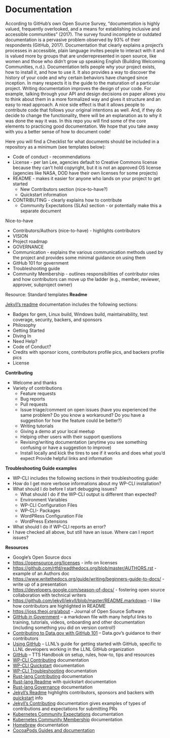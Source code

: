 # Documentation
According to GitHub’s own Open Source Survey, “documentation is highly valued, frequently overlooked, and a means for establishing inclusive and accessible communities” (2017). The survey found incomplete or outdated documentation is a pervasive problem observed by 93% of their respondents (GitHub, 2017). 
Documentation that clearly explains a project’s processes in accessible, plain language invites people to interact with it and is valued more by groups that are underrepresented in open source, like women and those who didn’t grow up speaking English (Building Welcoming Communities, n.d.).
Documentation tells people why your project exists, how to install it, and how to use it. It also provides a way to discover the history of your code and why certain behaviors have changed since inception. In many respects it is the guide to the maturation of a particular project. 
Writing documentation improves the design of your code. For example, talking through your API and design decisions on paper allows you to think about them in a more formalized way and gives it structure and an easy to read approach. A nice side effect is that it allows people to contribute code that follows your original intentions as well. And, if they do decide to change the functionality, there will be an explanation as to why it was done the way it was. In this repo you will find some of the core elements to practicing good documentation. We hope that you take away with you a better sense of how to document code!
 
Here you will find a Checklist for what documents should be included in a repository as a minimum (see templates below):
* Code of conduct - recommendations
* License - per Ian Lee, agencies default to Creative Commons license because they can’t hold copyright, but it is not an approved OS license (agencies like NASA, DOD have their own licenses for some projects)
* README - makes it easier for anyone who lands on your project to get started
   * New Contributors section (nice-to-have?)
   * Quickstart information
* CONTRIBUTING - clearly explains how to contribute
   * Community Expectations (SLAs) section - or potentially make this a separate document

Nice-to-have
* Contributors/Authors (nice-to-have) - highlights contributors
* VISION
* Project roadmap
* GOVERNANCE
* Communication - explains the various communication methods used by the project and provides some minimal guidance on using them
* GitHub 101 for government
* Troubleshooting guide
* Community Membership - outlines responsibilities of contributor roles and how contributors can move up the ladder (e.g., member, reviewer, approver, subproject owner)

Resource: Standard templates
**Readme**

[Jekyll’s readme](https://github.com/jekyll/jekyll) documentation includes the following sections:
* Badges for gem, Linux build, Windows build, maintainability, test coverage, security, backers, and sponsors
* Philosophy
* Getting Started
* Diving In
* Need Help?
* Code of Conduct?
* Credits with sponsor icons, contributors profile pics, and backers profile pics
* License

**Contributing**
* Welcome and thanks
* Variety of contributions
   * Feature requests
   * Bug reports
   * Pull requests
   * Issue triage/comment on open issues (have you experienced the same problem? Do you know a workaround? Do you have a suggestion for how the feature could be better?)
   * Writing tutorials
   * Giving a demo at your local meetup
   * Helping other users with their support questions
   * Revising/writing documentation (anytime you see something confusing or have a suggestion to improve)
   * Install locally and kick the tires to see if it works and does what you’d expect
Provide helpful links and information

**Troubleshooting Guide examples**
* WP-CLI includes the following sections in their troubleshooting guide:
* How do I get more verbose informations about my WP-CLI installation?
* What should I do before I start debugging issues?
   * What should I do if the WP-CLI output is different than expected?
   * Environment Variables
   * WP-CLI Configuration Files
   * WP-CLI- Packages
   * WordPRess Configuration File
   * WordPress Extensions
* What should I do if WP-CLI reports an error?
* I have checked all above, but still have an issue. Where can I report issues?

**Resources**
* Google’s Open Source docs
* https://opensource.org/licenses - info on licenses 
* https://github.com/rtfd/readthedocs.org/blob/master/AUTHORS.rst - example of an Authors doc
* https://www.writethedocs.org/guide/writing/beginners-guide-to-docs/ - write up of a presentation
* https://developers.google.com/season-of-docs/ - fostering open source collaboration with technical writers
* https://github.com/jekyll/jekyll/blob/master/README.markdown - I like how contributors are highlighted in README
* https://joss.theoj.org/about - Journal of Open Source Software
* [GitHub in Government](https://github.com/jbjonesjr/github-in-government/blob/master/github-training.md) – a markdown file with many helpful links to training, tutorials, videos, onboarding and other documentation (including something you did on version control!)
* [Contributing to Data.gov with GitHub 101](https://github.com/GSA/data.gov/wiki/Contributing-to-Data.gov-with-GitHub-101) – Data.gov’s guidance to their contributors
* [Using GitHub](https://software.llnl.gov/about/using-github/) – LLNL’s guide for getting started with GitHub, specific to LLNL developers working in the LLNL GitHub organization
* [GitHub](https://handbook.18f.gov/github/) – TTS Handbook on setup, rules, how-to, tips and resources
* [WP-CLI Contributing](https://make.wordpress.org/cli/handbook/contributing/) documentation
* [WP-CLI Quickstart](https://make.wordpress.org/cli/handbook/quick-start/) documentation
* [WP-CLI Troubleshooting](https://make.wordpress.org/cli/handbook/troubleshooting/) documentation
* [Rust-lang Contributing](https://github.com/rust-lang/rust/blob/master/CONTRIBUTING.md) documentation
* [Rust-lang Readme](https://github.com/rust-lang/rust) with quickstart documentation
* [Rust-lang Governance](https://www.rust-lang.org/governance) documentation
* [Jekyll’s Readme](https://github.com/jekyll/jekyll) highlights contributors, sponsors and backers with [quickstart](https://jekyllrb.com/docs/) info
* [Jekyll’s Contributing](https://jekyllrb.com/docs/contributing/) documentation gives examples of types of contributions and expectations for submitting PRs
* [Kubernetes Community Expectations](https://github.com/kubernetes/community/blob/master/contributors/guide/community-expectations.md) documentation
* [Kubernetes Community Membership](https://github.com/kubernetes/community/blob/master/community-membership.md) documentation 
* [Homebrew](https://docs.brew.sh/) documentation
* [CocoaPods Guides and documentation](https://guides.cocoapods.org/)
